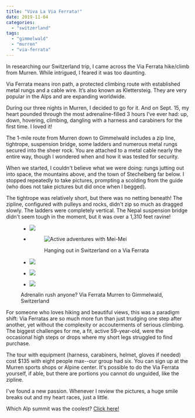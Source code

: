 ```yaml
---
title: "Viva La Via Ferrata!"
date: 2019-11-04
categories: 
  - "switzerland"
tags: 
  - "gimmelwald"
  - "murren"
  - "via-ferrata"
---
```


In researching our Switzerland trip, I came across the Via Ferrata hike/climb from Murren. While intrigued, I feared it was too daunting.

Via Ferrata means iron path, a protected climbing route with established metal rungs and a cable wire. It’s also known as Klettersteig. They are very popular in the Alps and are expanding worldwide.

During our three nights in Murren, I decided to go for it. And on Sept. 15, my heart pounded through the most adrenaline-filled 3 hours I’ve ever had: up, down, hovering, climbing, dangling with a harness and carabiners for the first time. I loved it!

The 1-mile route from Murren down to Gimmelwald includes a zip line, tightrope, suspension bridge, some ladders and numerous metal rungs secured into the sheer rock. You are attached to a metal cable nearly the entire way, though I wondered when and how it was tested for security.

When we started, I couldn't believe what we were doing: rungs jutting out into space, the mountains above, and the town of Stechelberg far below. I stopped repeatedly to take pictures, prompting a scolding from the guide (who does not take pictures but did once when I begged).

The tightrope was relatively short, but there was no netting beneath! The zipline, configured with pulleys and rocks, didn't zip so much as dragged slowly. The ladders were completely vertical. The Nepal suspension bridge didn't seem tough in the moment, but it was over a 1,310 feet ravine!

<figure>

- ![](images/2019-murren-via-ferrata-nepal-suspension-bridge-over-a-1310-feet-ravine-img_9348.jpg)
    
- <figure>
    
    ![Active adventures with Mei-Mei](images/2019-murren-via-ferrata-mm-best-img_9300.jpg)
    
    <figcaption>
    
    Hanging out in Switzerland on a Via Ferrata
    
    </figcaption>
    
    </figure>
    
- ![](images/2019-murren-another-via-ferrata-group-doing-the-nepal-suspension-bridge-dsc02442.jpg)
    
- ![](images/2019-murren-via-ferrata-img_9275.jpg)
    
- ![](images/2019-murren-via-ferrata-best-img_9259.jpg)
    

<figcaption>

Adrenalin rush anyone? Via Ferrata Murren to Gimmelwald, Switzerland

</figcaption>

</figure>

For someone who loves hiking and beautiful views, this was a paradigm shift: Via Ferratas are so much more fun than just trudging one step after another, yet without the complexity or accouterments of serious climbing. The biggest challenges for me, a fit, active 59-year-old, were the occasional high steps or drops where my short legs struggled to find purchase.

The tour with equipment (harness, carabiners, helmet, gloves if needed) cost $135 with eight people max--our group had six. You can sign up at the Murren sports shops or Alpine center. It's possible to do the Via Ferrata yourself, if able, but there are portions you cannot do unguided, like the zipline.

I've found a new passion. Whenever I review the pictures, a huge smile breaks out and my heart races, just a little.

Which Alp summit was the coolest? [Click here!](http://meimeichan.com/2019/11/05/which-alp-is-the-coolest/)
